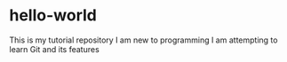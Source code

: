 # hello-world
This is my tutorial repository
I am new to programming
I am attempting to learn Git and its features
